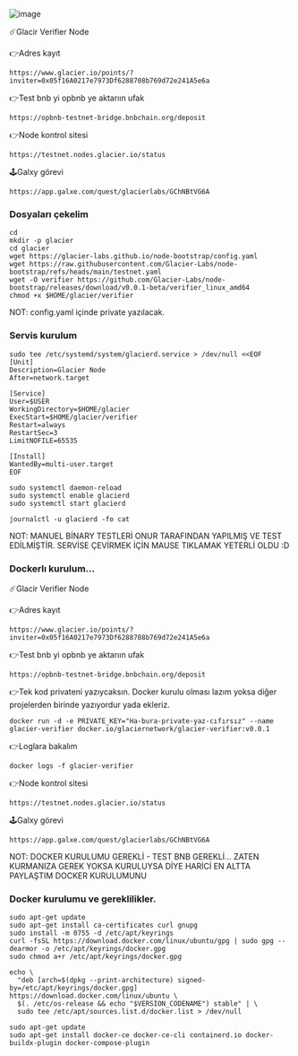 

![image](https://github.com/user-attachments/assets/5c22af91-0609-4738-88df-44a924caf2c8)

☄️Glacir Verifier Node

👉Adres kayıt
```
https://www.glacier.io/points/?inviter=0x05f16A0217e7973Df6288708b769d72e241A5e6a
```
👉Test bnb yi opbnb ye aktarıın ufak
```
https://opbnb-testnet-bridge.bnbchain.org/deposit
```
👉Node kontrol sitesi
```
https://testnet.nodes.glacier.io/status
```
🕹Galxy görevi
```
https://app.galxe.com/quest/glacierlabs/GChNBtVG6A
```
### Dosyaları çekelim
```
cd
mkdir -p glacier
cd glacier
wget https://glacier-labs.github.io/node-bootstrap/config.yaml
wget https://raw.githubusercontent.com/Glacier-Labs/node-bootstrap/refs/heads/main/testnet.yaml
wget -O verifier https://github.com/Glacier-Labs/node-bootstrap/releases/download/v0.0.1-beta/verifier_linux_amd64
chmod +x $HOME/glacier/verifier
```
NOT: config.yaml içinde private yazılacak.
### Servis kurulum
```
sudo tee /etc/systemd/system/glacierd.service > /dev/null <<EOF
[Unit]
Description=Glacier Node
After=network.target

[Service]
User=$USER
WorkingDirectory=$HOME/glacier
ExecStart=$HOME/glacier/verifier
Restart=always
RestartSec=3
LimitNOFILE=65535

[Install]
WantedBy=multi-user.target
EOF
```
```
sudo systemctl daemon-reload
sudo systemctl enable glacierd
sudo systemctl start glacierd
```
```
journalctl -u glacierd -fo cat
```

NOT: MANUEL BİNARY TESTLERİ ONUR TARAFINDAN YAPILMIŞ VE TEST EDİLMİŞTİR. SERVİSE ÇEVİRMEK İÇİN MAUSE TIKLAMAK YETERLİ OLDU :D

### Dockerlı kurulum...

☄️Glacir Verifier Node

👉Adres kayıt
```
https://www.glacier.io/points/?inviter=0x05f16A0217e7973Df6288708b769d72e241A5e6a
```
👉Test bnb yi opbnb ye aktarıın ufak
```
https://opbnb-testnet-bridge.bnbchain.org/deposit
```
👉Tek kod privateni yazıycaksın. Docker kurulu olması lazım yoksa diğer projelerden birinde yazıyordur yada ekleriz.
```
docker run -d -e PRIVATE_KEY="Ha-bura-private-yaz-cıfırsız" --name glacier-verifier docker.io/glaciernetwork/glacier-verifier:v0.0.1
```
👉Loglara bakalım
```
docker logs -f glacier-verifier
```
👉Node kontrol sitesi
```
https://testnet.nodes.glacier.io/status
```
🕹Galxy görevi
```
https://app.galxe.com/quest/glacierlabs/GChNBtVG6A
```
NOT: DOCKER KURULUMU GEREKLİ - TEST BNB GEREKLİ... ZATEN KURMANIZA GEREK YOKSA KURULUYSA DİYE HARİCİ EN ALTTA PAYLAŞTIM DOCKER KURULUMUNU

### Docker kurulumu ve gereklilikler.
```
sudo apt-get update
sudo apt-get install ca-certificates curl gnupg
sudo install -m 0755 -d /etc/apt/keyrings
curl -fsSL https://download.docker.com/linux/ubuntu/gpg | sudo gpg --dearmor -o /etc/apt/keyrings/docker.gpg
sudo chmod a+r /etc/apt/keyrings/docker.gpg
```
```
echo \
  "deb [arch=$(dpkg --print-architecture) signed-by=/etc/apt/keyrings/docker.gpg] https://download.docker.com/linux/ubuntu \
  $(. /etc/os-release && echo "$VERSION_CODENAME") stable" | \
  sudo tee /etc/apt/sources.list.d/docker.list > /dev/null
```
```
sudo apt-get update
sudo apt-get install docker-ce docker-ce-cli containerd.io docker-buildx-plugin docker-compose-plugin
```


